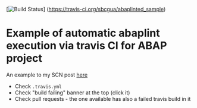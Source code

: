 [![Build Status](https://travis-ci.org/kuzeygh/abaplinted_sample.svg?branch=master)] (https://travis-ci.org/sbcgua/abaplinted_sample)

# Example of automatic abaplint execution via travis CI for ABAP project

An example to my SCN post [here](https://blogs.sap.com/2018/12/25/automatic-checking-of-your-abap-code-in-githubgitlab-with-ci-and-abaplint
)

- Check `.travis.yml`
- Check "build failing" banner at the top (click it)
- Check pull requests - the one available has also a failed travis build in it
